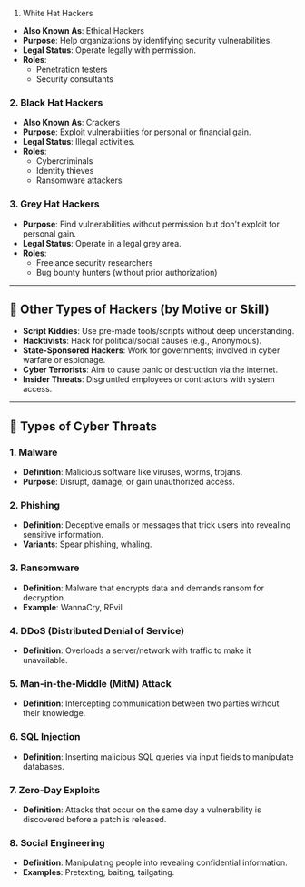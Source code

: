 1. White Hat Hackers
- **Also Known As**: Ethical Hackers
- **Purpose**: Help organizations by identifying security vulnerabilities.
- **Legal Status**: Operate legally with permission.
- **Roles**:
  - Penetration testers
  - Security consultants

### 2. Black Hat Hackers
- **Also Known As**: Crackers
- **Purpose**: Exploit vulnerabilities for personal or financial gain.
- **Legal Status**: Illegal activities.
- **Roles**:
  - Cybercriminals
  - Identity thieves
  - Ransomware attackers

### 3. Grey Hat Hackers
- **Purpose**: Find vulnerabilities without permission but don't exploit for personal gain.
- **Legal Status**: Operate in a legal grey area.
- **Roles**:
  - Freelance security researchers
  - Bug bounty hunters (without prior authorization)

---

## 👤 Other Types of Hackers (by Motive or Skill)

- **Script Kiddies**: Use pre-made tools/scripts without deep understanding.
- **Hacktivists**: Hack for political/social causes (e.g., Anonymous).
- **State-Sponsored Hackers**: Work for governments; involved in cyber warfare or espionage.
- **Cyber Terrorists**: Aim to cause panic or destruction via the internet.
- **Insider Threats**: Disgruntled employees or contractors with system access.

---

## 🚨 Types of Cyber Threats

### 1. Malware
- **Definition**: Malicious software like viruses, worms, trojans.
- **Purpose**: Disrupt, damage, or gain unauthorized access.

### 2. Phishing
- **Definition**: Deceptive emails or messages that trick users into revealing sensitive information.
- **Variants**: Spear phishing, whaling.

### 3. Ransomware
- **Definition**: Malware that encrypts data and demands ransom for decryption.
- **Example**: WannaCry, REvil

### 4. DDoS (Distributed Denial of Service)
- **Definition**: Overloads a server/network with traffic to make it unavailable.

### 5. Man-in-the-Middle (MitM) Attack
- **Definition**: Intercepting communication between two parties without their knowledge.

### 6. SQL Injection
- **Definition**: Inserting malicious SQL queries via input fields to manipulate databases.

### 7. Zero-Day Exploits
- **Definition**: Attacks that occur on the same day a vulnerability is discovered before a patch is released.

### 8. Social Engineering
- **Definition**: Manipulating people into revealing confidential information.
- **Examples**: Pretexting, baiting, tailgating.
